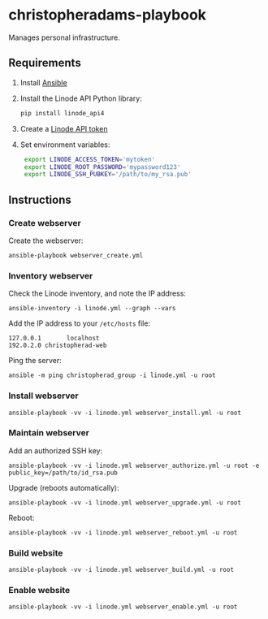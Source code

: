 # christopheradams-playbook

Manages personal infrastructure.

## Requirements

1. Install [Ansible]
2. Install the Linode API Python library:

    ```sh
    pip install linode_api4
    ```

3. Create a [Linode API token]

4. Set environment variables:

   ```sh
    export LINODE_ACCESS_TOKEN='mytoken'
    export LINODE_ROOT_PASSWORD='mypassword123'
    export LINODE_SSH_PUBKEY='/path/to/my_rsa.pub'
    ```

## Instructions

### Create webserver

Create the webserver:

    ansible-playbook webserver_create.yml

### Inventory webserver

Check the Linode inventory, and note the IP address:

    ansible-inventory -i linode.yml --graph --vars

Add the IP address to your `/etc/hosts` file:

    127.0.0.1       localhost
    192.0.2.0 christopherad-web

Ping the server:

    ansible -m ping christopherad_group -i linode.yml -u root

### Install webserver

    ansible-playbook -vv -i linode.yml webserver_install.yml -u root

### Maintain webserver

Add an authorized SSH key:

    ansible-playbook -vv -i linode.yml webserver_authorize.yml -u root -e public_key=/path/to/id_rsa.pub

Upgrade (reboots automatically):

    ansible-playbook -vv -i linode.yml webserver_upgrade.yml -u root

Reboot:

    ansible-playbook -vv -i linode.yml webserver_reboot.yml -u root

### Build website

    ansible-playbook -vv -i linode.yml webserver_build.yml -u root

### Enable website

    ansible-playbook -vv -i linode.yml webserver_enable.yml -u root

[Ansible]: https://www.linode.com/docs/applications/configuration-management/getting-started-with-ansible/#install-ansible
[Linode API token]: https://www.linode.com/docs/platform/api/getting-started-with-the-linode-api/#get-an-access-token

